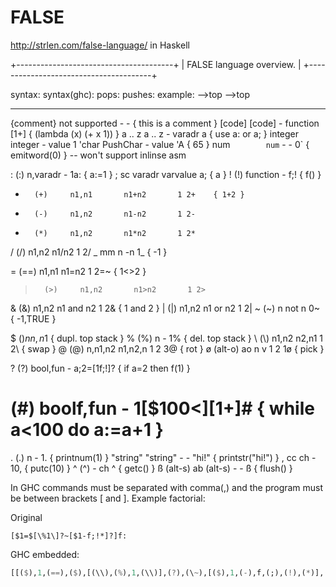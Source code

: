 # FALSE
http://strlen.com/false-language/ in Haskell

+---------------------------------------+
|	FALSE language overview.	|
+---------------------------------------+

syntax:		syntax(ghc):	pops:		pushes:		example:
				-->top		-->top
--------------- --------------- --------------- --------------- -------------------------------

{comment}	not supported	-		-			{ this is a comment }
[code]		[code]		-		function	[1+]	{ (lambda (x) (+ x 1)) }
a .. z		a .. z		-		varadr		a	{ use a: or a; }
integer		integer		-		value		1
'char		PushChar	-		value		'A	{ 65 }
num`		num`		-		-		0`	{ emitword(0) } -- won't support inlinse asm

:		(\:)		n,varadr	-		1a:	{ a:=1 }
;		sc		varadr		varvalue	a;	{ a }
!		(!)		function	-		f;!	{ f() }

+		(+)		n1,n1		n1+n2		1 2+	{ 1+2 }
-		(-)		n1,n2		n1-n2		1 2-
*		(*)		n1,n2		n1*n2		1 2*
/		(/)		n1,n2		n1/n2		1 2/
_		mm		n		-n		1_	{ -1 }

=		(==)		n1,n1		n1=n2		1 2=~	{ 1<>2 }
>		(>)		n1,n2		n1>n2		1 2>

&		(&)		n1,n2		n1 and n2	1 2&	{ 1 and 2 }
|		(\|)		n1,n2		n1 or n2	1 2|
~		(\~)		n		not n		0~	{ -1,TRUE }

$		($)		n		n,n		1$	{ dupl. top stack }
%		(%)		n		-		1%	{ del. top stack }
\		(\\)		n1,n2		n2,n1		1 2\	{ swap }
@		(\@)		n,n1,n2		n1,n2,n		1 2 3@	{ rot }
ø (alt-o)	ao		n		v		1 2 1ø	{ pick }


?		(?)		bool,fun	-		a;2=[1f;!]?  { if a=2 then f(1) }
#		(#)		boolf,fun	-		1[$100<][1+]# { while a<100 do a:=a+1 }

.		(.)		n		-		1.	{ printnum(1) }
"string"	"string"	-		-		"hi!"	{ printstr("hi!") }
,		cc		ch		-		10,	{ putc(10) }
^		(^)		-		ch		^	{ getc() }
ß (alt-s)	ab (alt-s)	-		-		ß	{ flush() }

In GHC commands must be separated with comma(,) and the program must be between brackets [ and ].
Example factorial:

Original
```false
[$1=$[\%1\]?~[$1-f;!*]?]f:
```

GHC embedded:
```haskell
[[($),1,(==),($),[(\\),(%),1,(\\)],(?),(\~),[($),1,(-),f,(;),(!),(*)],(?)],f,(\:)]
```

